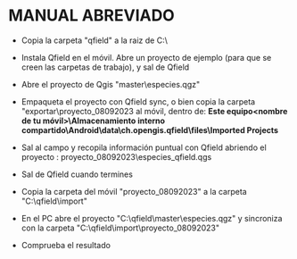 # MANUAL ABREVIADO

- Copia la carpeta "qfield" a la raiz de C:\

- Instala Qfield en el móvil. Abre un proyecto de ejemplo (para que se creen las carpetas de trabajo), y sal de Qfield

- Abre el proyecto de Qgis "master\especies.qgz"

- Empaqueta el proyecto con Qfield sync, o bien copia la carpeta "exportar\proyecto_08092023 al móvil, dentro de: 
**Este equipo\<nombre de tu móvil>\Almacenamiento interno compartido\Android\data\ch.opengis.qfield\files\Imported Projects**

- Sal al campo y recopila información puntual con Qfield abriendo el proyecto : proyecto_08092023\especies_qfield.qgs

- Sal de Qfield cuando termines

- Copia la carpeta del móvil "proyecto_08092023" a la carpeta "C:\qfield\import"

- En el PC abre el proyecto "C:\qfield\master\especies.qgz" y sincroniza con la carpeta "C:\qfield\import\proyecto_08092023"

- Comprueba el resultado
